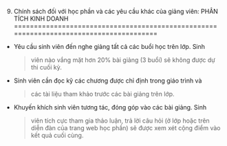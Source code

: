 9. Chính sách đối với học phần và các yêu cầu khác của giảng viên: PHÂN TÍCH KINH DOANH
=======================================================================================

-   Yêu cầu sinh viên đến nghe giảng tất cả các buổi học trên lớp. Sinh
    > viên nào vắng mặt hơn 20% bài giảng (3 buổi) sẽ không được dự thi
    > cuối kỳ.

-   Sinh viên cần đọc kỹ các chương được chỉ định trong giáo trình và
    > các tài liệu tham khảo trước các bài giảng trên lớp.

-   Khuyến khích sinh viên tương tác, đóng góp vào các bài giảng. Sinh
    > viên tích cực tham gia thảo luận, trả lời câu hỏi (ở lớp hoặc trên
    > diễn đàn của trang web học phần) sẽ được xem xét cộng điểm vào kết
    > quả cuối cùng.


